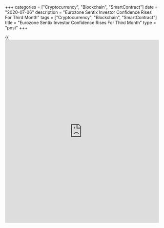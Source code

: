 +++
categories = ["Cryptocurrency", "Blockchain", "SmartContract"]
date = "2020-07-06"
description = "Eurozone Sentix Investor Confidence Rises For Third Month"
tags = ["Cryptocurrency", "Blockchain", "SmartContract"]
title = "Eurozone Sentix Investor Confidence Rises For Third Month"
type = "post"
+++

{{<iframe id="large-banner" src="https://www.bounty.group/#slide=17.0" width="100%" height="600" scrolling="no" style="border: 0px solid rgb(216, 221, 230); border-radius: 3px;">}}

Eurozone [investor](https://www.fintechee.com/tutorial-for-forex-trading/investor-mode/) confidence improved for the third straight month in
July but outlook remained weak as the [economy][1] is expected to
recover only slowly, survey results from the behavioral research firm
Sentix showed Monday.

As member countries began easing the covid-19 containment measures,
retail sales rebounded at a faster than expected pace in May, official
data showed.

The [investor](https://www.fintechee.com/tutorial-for-forex-trading/investor-mode/) confidence index improved to -18.2 in July from -24.8 in
June. However, the score was weaker than economists' forecast of -10.9.

Assessment of current situation improved, while expectations weakened in
July. The current situation index rose to -49.5 in July from -61.5 in
June. Meanwhile, the expectations indicator fell to 19.5 from 21.8 a
month ago.

In Germany, the [investor](https://www.fintechee.com/tutorial-for-forex-trading/investor-mode/) sentiment index came in at -10.5 versus -17.2
in the previous month.

Retail trade volume advanced 17.8 percent on a monthly basis in May, in
contrast to a 12.1 percent decline in April. This was also faster than
the expected 15 percent increase.

Sales of food, drinks and tobacco gained moderately by 2.2 percent,
while non-food product sales surged 34.5 percent in May. Sales of
automotive fuel in specialized stores advanced 38.4 percent.

On a yearly basis, retail sales dropped at a slower pace of 5.1 percent,
following a sharp 19.6 percent decrease in April. Sales were expected to
fall 7.5 percent.

The bounce back in retail sales shows that retention of income
throughout the lockdown has helped to kickstart the recovery in spending
as businesses reopen, Bert Colijn, an ING economist said. An encouraging
start, but the road ahead will be a lot bumpier.

For comments and feedback [contact](https://www.playgroundfx.com/contact/): editorial@rtt[news](https://www.letsplayfx.com/blog/forex-news-website/).com

[Business News][2]

   1. www.rtt[news](https://www.letsplayfx.com/blog/forex-news-website/).com/Content/EconomicNews.aspx
   2. www.rtt[news](https://www.letsplayfx.com/blog/forex-news-website/).com/Content/Business.aspx